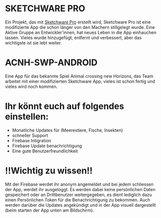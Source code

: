 # SKETCHWARE PRO
Ein Projekt, das mit [Sketchware Pro](https://github.com/Sketchware-Pro/Sketchware-Pro) erstellt wird, Sketchware Pro ist eine modifizierte App die schon länger von den Machern stillgelegt wurde.
Eine Aktive Gruppe an Entwickler'innen, hat neues Leben in die App einhauchen lassen. Vieles wurde hinzugefügt, entfernt und verbessert, aber das wichtigste ist sie lebt weiter.

# ACNH-SWP-ANDROID
Eine App für das bekannte Spiel Animal crossing new Horizons, das Team arbeitet mit einer modifizierten Sketchware App, vieles ist schon fertig und vieles wird noch kommen.


# Ihr könnt euch auf folgendes einstellen:
- Monatliche Updates für (Meerestiere, Fische, Insekten)
- schneller Support
- Firebase Intigration
- Firebase Update benachrichtigung 
- Eine gute Benutzerfreundlichkeit

# !!Wichtig zu wissen!!

Mit der Firebase werdet ihr anonym angemeldet und bei jedem schliessen der App, werdet ihr ausgeloggt.
Es werden dabei keine persönlichen Daten gespeichert oder an Drittbenutzer weitergegeben, es dient lediglich dazu einen Persönlichen Token für die Benachrichtigung zu bekommen.
Auch werden darüber die Updates angekündigt und in der App visuell dargestellt (beim starten der App unten am Bildschirm). 
